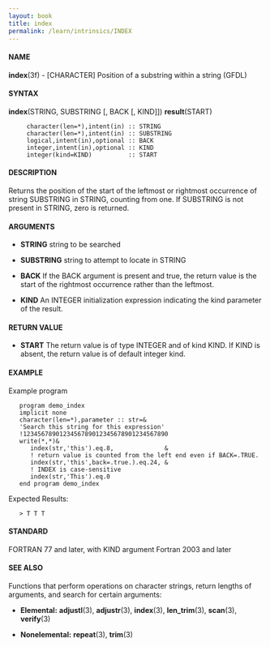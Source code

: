 ```yaml
---
layout: book
title: index
permalink: /learn/intrinsics/INDEX
---
```

#### NAME

__index__(3f) - \[CHARACTER\] Position of a substring within a string
(GFDL)

#### SYNTAX

__index__(STRING, SUBSTRING \[, BACK \[, KIND\]\]) __result__(START)

```
     character(len=*),intent(in) :: STRING
     character(len=*),intent(in) :: SUBSTRING
     logical,intent(in),optional :: BACK
     integer,intent(in),optional :: KIND
     integer(kind=KIND)          :: START
```

#### DESCRIPTION

Returns the position of the start of the leftmost or rightmost
occurrence of string SUBSTRING in STRING, counting from one. If
SUBSTRING is not present in STRING, zero is returned.

#### ARGUMENTS

  - __STRING__
    string to be searched

  - __SUBSTRING__
    string to attempt to locate in STRING

  - __BACK__
    If the BACK argument is present and true, the return value is the
    start of the rightmost occurrence rather than the leftmost.

  - __KIND__
    An INTEGER initialization expression indicating the kind parameter
    of the result.

#### RETURN VALUE

  - __START__
    The return value is of type INTEGER and of kind KIND. If KIND is
    absent, the return value is of default integer kind.

#### EXAMPLE

Example program

```
   program demo_index
   implicit none
   character(len=*),parameter :: str=&
   'Search this string for this expression'
   !1234567890123456789012345678901234567890
   write(*,*)&
      index(str,'this').eq.8,              &
      ! return value is counted from the left end even if BACK=.TRUE.
      index(str,'this',back=.true.).eq.24, &
      ! INDEX is case-sensitive
      index(str,'This').eq.0
   end program demo_index
```

Expected Results:

```
   > T T T
```

#### STANDARD

FORTRAN 77 and later, with KIND argument Fortran 2003
and later

#### SEE ALSO

Functions that perform operations on character strings, return lengths
of arguments, and search for certain arguments:

  - __Elemental:__
    __adjustl__(3), __adjustr__(3), __index__(3), __len\_trim__(3),
    __scan__(3), __verify__(3)

  - __Nonelemental:__
    __repeat__(3), __trim__(3)
